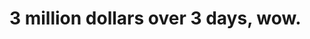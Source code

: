 <!--
id: 1304434732
link: http://tumblr.atmos.org/post/1304434732/3-million-dollars-over-3-days-wow
slug: 3-million-dollars-over-3-days-wow
date: Tue Oct 12 2010 23:35:12 GMT-0700 (PDT)
publish: 2010-10-012
tags: 
title: 3 million dollars over 3 days, wow.
-->


3 million dollars over 3 days, wow.
===================================



